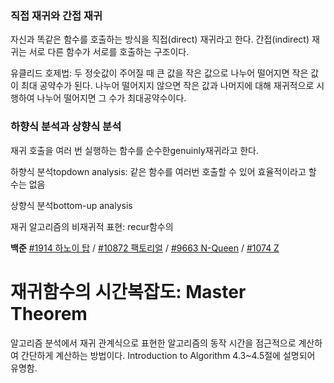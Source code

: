 ### 직접 재귀와 간접 재귀

자신과 똑같은 함수를 호출하는 방식을 직접(direct) 재귀라고 한다. 간접(indirect) 재귀는 서로 다른 함수가 서로를 호출하는 구조이다.

유클리드 호제법: 두 정숫값이 주어질 때 큰 값을 작은 값으로 나누어 떨어지면 작은 값이 최대 공약수가 된다. 나누어 떨어지지 않으면 작은 값과 나머지에 대해 재귀적으로 시행하여 나누어 떨어지면 그 수가 최대공약수이다.

### 하향식 분석과 상향식 분석

재귀 호출을 여러 번 실행하는 함수를 순수한genuinly재귀라고 한다.

하향식 분석topdown analysis: 같은 함수를 여러번 호출할 수 있어 효율적이라고 할 수는 없음

상향식 분석bottom-up analysis

재귀 알고리즘의 비재귀적 표현: recur함수의

**백준** [#1914 하노이 탑](https://www.acmicpc.net/problem/1914) / [#10872 팩토리얼](https://www.acmicpc.net/problem/1914) / [#9663 N-Queen](https://www.acmicpc.net/problem/9663) / [#1074 Z](https://www.acmicpc.net/problem/1074)

# 재귀함수의 시간복잡도: Master Theorem

알고리즘 분석에서 재귀 관계식으로 표현한 알고리즘의 동작 시간을 점근적으로 계산하여 간단하게 계산하는 방법이다. Introduction to Algorithm 4.3~4.5절에 설명되어 유명함.
<figure style="width: 85%" class="align-center">
  <img src="https://onedrive.live.com/embed?resid=C4F97B3B64AE3E7A%217752&authkey=%21AI5_tUj2KuggfCg&width=955&height=464" alt="">
</figure>